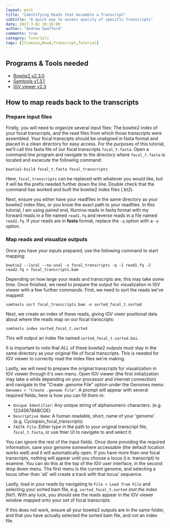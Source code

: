 ```yaml
---
layout: post
title: "Identifying Reads that Assemble a Transcript"
subtitle: "A quick way to assess quality of specific transcripts"
date: 2017-3-02 10:10:00
author: "Andrew Swafford"
comments: true
category: Tutorials
tags: [Illumina,Read,Transcript,Tutorial]
---  
```


## Programs & Tools needed
* [Bowtie2 v2.3.0](https://sourceforge.net/projects/bowtie-bio/files/bowtie2/2.3.0/)
* [Samtools v1.3.1](http://www.htslib.org/download/)
* [IGV viewer v2.3](http://software.broadinstitute.org/software/igv/)

## How to map reads back to the transcripts
### Prepare input files
Firstly, you will need to organize several input files: The bowtie2 index of your focal transcripts, and the read files from which those transcripts were assembled.  Your focal transcipts should be unaligned in fasta format and placed in a clean directory for easy access.  For the purposes of this tutorial, we'll call this fasta file of our focal transcripts `focal_t.fasta`.  Open a command line program and navigate to the directory where `focal_t.fasta` is located and excecute the following command:
```
bowtie2-build focal_t.fasta focal_transcripts
```
Here, `focal_transcripts` can be replaced with whatever you would like, but it will be the prefix needed further down the line.  Double check that the command has worked and built the bowtie2 index files (.bt2).

Next, ensure you either have your readfiles in the same directory as your bowtie2 index files, or you know the exact path to your readfiles.  In this tutorial, I am using paired end, Illumina reads in fastq format with my forward reads in a file named `read1.fq` and reverse reads in a file named `read2.fq`.  If your reads are in **fasta** format, replace the `-q` option with a `-a` option. 

### Map reads and visualize outputs

Once you have your inputs prepared, use the following command to start mapping:
```
bowtie2 --local --no-unal -x focal_transcripts -q -1 read1.fq -2 read2.fq > focal_transcripts.bam
```
Depending on how large your reads and transcripts are, this may take some time.  Once finished, we need to prepare the output for visualization in IGV viewer with a few further commands.  First, we need to sort the reads we've mapped:
```
samtools sort focal_transcripts.bam -o sorted_focal_t.sorted
```
Next, we create an index of these reads, giving IGV viwer positional data about where the reads map on our focal transcripts:
```
samtools index sorted_focal_t.sorted
```
This will output an index file named `sorted_focal_t.sorted.bai`.

It is important to note that *ALL* of these bowtie2 outputs must stay in the same directory as your original file of focal transcripts. This is needed for IGV viewer to correctly read the index files we're making.

Lastly, we will need to prepare the original transcripts for visualization in IGV viewer through it's own menu.  Open IGV viewer (the first initialization may take a while depending on your processor and internet connection) and navigate to the "Create .genome File" option under the Genomes menu: `Genomes > "Create .genome File"`.  A prompt will appear with several required fields, here is how you can fill them in:  
* `Unique Identifier`: Any unique string of alphanumeric characters. (e.g. 12345678ABCDE)  
* `Descriptive Name`: A human readable, short, name of your 'genome'. (e.g. Cyclopsin_focal_transcripts)
* `FASTA File`: Either type in the path to your original transcript file, `focal_t.fasta`, or use thier UI to navigate to and select it.

You can ignore the rest of the input fields.  Once done providing the required information, save your genome somewhere accessable (the default location works well) and it will automatically open.  If you have more than one focal transcripts, nothing will appear until you choose a locus (i.e. transcript) to examine.  You can do this at the top of the IGV user interface, in the second drop down menu.  The first menu is the current genome, and selecting a locus other than 'all' will create a track with that locus' sequence.

Lastly, load in your reads by navigating to `File > Load from File` and selecting your sorted bam file, e.g. `sorted_focal_t.sorted` (*not the index file*!).  With any luck, you should see the reads appear in the IGV viewer window mapped onto your set of focal transcripts.

If this does not work, ensure all your bowtie2 outputs are in the same folder, and that you have actually selected the sorted bam file, and not an index file.
